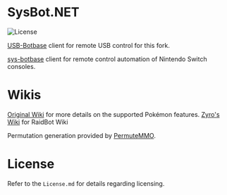# SysBot.NET
![License](https://img.shields.io/badge/License-AGPLv3-blue.svg)

[USB-Botbase](https://github.com/Koi-3088/USB-Botbase) client for remote USB control for this fork.

[sys-botbase](https://github.com/olliz0r/sys-botbase) client for remote control automation of Nintendo Switch consoles.



# Wikis
[Original Wiki](https://github.com/kwsch/SysBot.NET/wiki) for more details on the supported Pokémon features.
[Zyro's Wiki](https://github.com/zyro670/NotForkBot.NET/wiki) for RaidBot Wiki



Permutation generation provided by [PermuteMMO](https://github.com/kwsch/PermuteMMO).
# License
Refer to the `License.md` for details regarding licensing.
